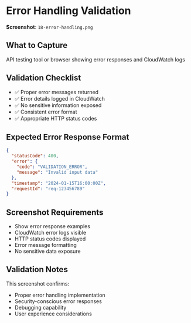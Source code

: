 # Error Handling Validation

**Screenshot**: `18-error-handling.png`

## What to Capture
API testing tool or browser showing error responses and CloudWatch logs

## Validation Checklist
- ✅ Proper error messages returned
- ✅ Error details logged in CloudWatch
- ✅ No sensitive information exposed
- ✅ Consistent error format
- ✅ Appropriate HTTP status codes

## Expected Error Response Format
```json
{
  "statusCode": 400,
  "error": {
    "code": "VALIDATION_ERROR",
    "message": "Invalid input data"
  },
  "timestamp": "2024-01-15T16:00:00Z",
  "requestId": "req-123456789"
}
```

## Screenshot Requirements
- Show error response examples
- CloudWatch error logs visible
- HTTP status codes displayed
- Error message formatting
- No sensitive data exposure

## Validation Notes
This screenshot confirms:
- Proper error handling implementation
- Security-conscious error responses
- Debugging capability
- User experience considerations
